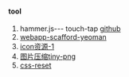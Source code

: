 
#### tool

1. hammer.js--- touch-tap 	[github](https://github.com/hammerjs/hammer.js/)
2. [webapp-scafford-yeoman](http://yeoman.io/)
3. [icon资源-1](https://icomoon.io/app/#/select)
4. [图片压缩tiny-png](https://tinypng.com/)
5. [css-reset](http://cssreset.com/)

